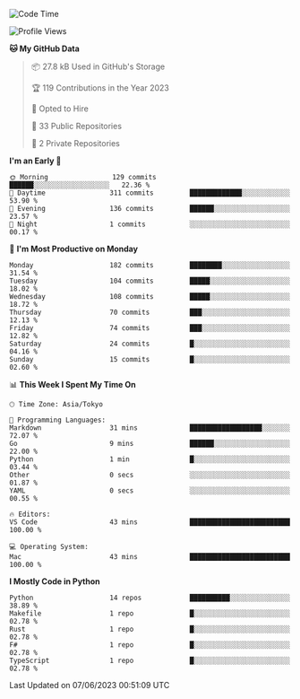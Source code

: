 <!--START_SECTION:waka-->
![Code Time](http://img.shields.io/badge/Code%20Time-680%20hrs%2030%20mins-blue)

![Profile Views](http://img.shields.io/badge/Profile%20Views-0-blue)

**🐱 My GitHub Data** 

> 📦 27.8 kB Used in GitHub's Storage 
 > 
> 🏆 119 Contributions in the Year 2023
 > 
> 💼 Opted to Hire
 > 
> 📜 33 Public Repositories 
 > 
> 🔑 2 Private Repositories 
 > 
**I'm an Early 🐤** 

```text
🌞 Morning                129 commits         ██████░░░░░░░░░░░░░░░░░░░   22.36 % 
🌆 Daytime                311 commits         █████████████░░░░░░░░░░░░   53.90 % 
🌃 Evening                136 commits         ██████░░░░░░░░░░░░░░░░░░░   23.57 % 
🌙 Night                  1 commits           ░░░░░░░░░░░░░░░░░░░░░░░░░   00.17 % 
```
📅 **I'm Most Productive on Monday** 

```text
Monday                   182 commits         ████████░░░░░░░░░░░░░░░░░   31.54 % 
Tuesday                  104 commits         █████░░░░░░░░░░░░░░░░░░░░   18.02 % 
Wednesday                108 commits         █████░░░░░░░░░░░░░░░░░░░░   18.72 % 
Thursday                 70 commits          ███░░░░░░░░░░░░░░░░░░░░░░   12.13 % 
Friday                   74 commits          ███░░░░░░░░░░░░░░░░░░░░░░   12.82 % 
Saturday                 24 commits          █░░░░░░░░░░░░░░░░░░░░░░░░   04.16 % 
Sunday                   15 commits          █░░░░░░░░░░░░░░░░░░░░░░░░   02.60 % 
```


📊 **This Week I Spent My Time On** 

```text
🕑︎ Time Zone: Asia/Tokyo

💬 Programming Languages: 
Markdown                 31 mins             ██████████████████░░░░░░░   72.07 % 
Go                       9 mins              ██████░░░░░░░░░░░░░░░░░░░   22.00 % 
Python                   1 min               █░░░░░░░░░░░░░░░░░░░░░░░░   03.44 % 
Other                    0 secs              ░░░░░░░░░░░░░░░░░░░░░░░░░   01.87 % 
YAML                     0 secs              ░░░░░░░░░░░░░░░░░░░░░░░░░   00.55 % 

🔥 Editors: 
VS Code                  43 mins             █████████████████████████   100.00 % 

💻 Operating System: 
Mac                      43 mins             █████████████████████████   100.00 % 
```

**I Mostly Code in Python** 

```text
Python                   14 repos            ██████████░░░░░░░░░░░░░░░   38.89 % 
Makefile                 1 repo              █░░░░░░░░░░░░░░░░░░░░░░░░   02.78 % 
Rust                     1 repo              █░░░░░░░░░░░░░░░░░░░░░░░░   02.78 % 
F#                       1 repo              █░░░░░░░░░░░░░░░░░░░░░░░░   02.78 % 
TypeScript               1 repo              █░░░░░░░░░░░░░░░░░░░░░░░░   02.78 % 
```




 Last Updated on 07/06/2023 00:51:09 UTC
<!--END_SECTION:waka-->
